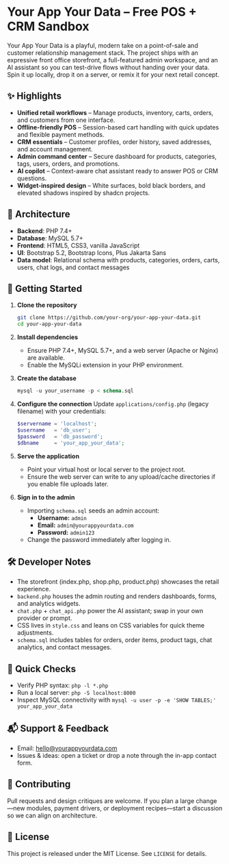 # Your App Your Data – Free POS + CRM Sandbox

Your App Your Data is a playful, modern take on a point-of-sale and customer relationship management stack. The project ships with an expressive front office storefront, a full-featured admin workspace, and an AI assistant so you can test-drive flows without handing over your data. Spin it up locally, drop it on a server, or remix it for your next retail concept.

## ✨ Highlights
- **Unified retail workflows** – Manage products, inventory, carts, orders, and customers from one interface.
- **Offline-friendly POS** – Session-based cart handling with quick updates and flexible payment methods.
- **CRM essentials** – Customer profiles, order history, saved addresses, and account management.
- **Admin command center** – Secure dashboard for products, categories, tags, users, orders, and promotions.
- **AI copilot** – Context-aware chat assistant ready to answer POS or CRM questions.
- **Widget-inspired design** – White surfaces, bold black borders, and elevated shadows inspired by shadcn projects.

## 🧱 Architecture
- **Backend**: PHP 7.4+
- **Database**: MySQL 5.7+
- **Frontend**: HTML5, CSS3, vanilla JavaScript
- **UI**: Bootstrap 5.2, Bootstrap Icons, Plus Jakarta Sans
- **Data model**: Relational schema with products, categories, orders, carts, users, chat logs, and contact messages

## 🚀 Getting Started

1. **Clone the repository**
   ```bash
   git clone https://github.com/your-org/your-app-your-data.git
   cd your-app-your-data
   ```

2. **Install dependencies**
   - Ensure PHP 7.4+, MySQL 5.7+, and a web server (Apache or Nginx) are available.
   - Enable the MySQLi extension in your PHP environment.

3. **Create the database**
   ```sql
   mysql -u your_username -p < schema.sql
   ```

4. **Configure the connection**
   Update `applications/config.php` (legacy filename) with your credentials:
   ```php
   $servername = 'localhost';
   $username   = 'db_user';
   $password   = 'db_password';
   $dbname     = 'your_app_your_data';
   ```

5. **Serve the application**
   - Point your virtual host or local server to the project root.
   - Ensure the web server can write to any upload/cache directories if you enable file uploads later.

6. **Sign in to the admin**
   - Importing `schema.sql` seeds an admin account:
     - **Username:** `admin`
     - **Email:** `admin@yourappyourdata.com`
     - **Password:** `admin123`
   - Change the password immediately after logging in.

## 🛠️ Developer Notes
- The storefront (index.php, shop.php, product.php) showcases the retail experience.
- `backend.php` houses the admin routing and renders dashboards, forms, and analytics widgets.
- `chat.php` + `chat_api.php` power the AI assistant; swap in your own provider or prompt.
- CSS lives in `style.css` and leans on CSS variables for quick theme adjustments.
- `schema.sql` includes tables for orders, order items, product tags, chat analytics, and contact messages.

## 🧪 Quick Checks
- Verify PHP syntax: `php -l *.php`
- Run a local server: `php -S localhost:8000`
- Inspect MySQL connectivity with `mysql -u user -p -e 'SHOW TABLES;' your_app_your_data`

## 📬 Support & Feedback
- Email: [hello@yourappyourdata.com](mailto:hello@yourappyourdata.com)
- Issues & ideas: open a ticket or drop a note through the in-app contact form.

## 🤝 Contributing
Pull requests and design critiques are welcome. If you plan a large change—new modules, payment drivers, or deployment recipes—start a discussion so we can align on architecture.

## 📄 License
This project is released under the MIT License. See `LICENSE` for details.
